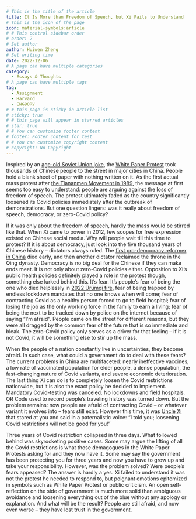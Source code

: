 ```yaml
---
# This is the title of the article
title: It Is More than Freedom of Speech, but Xi Fails to Understand
# This is the icon of the page
icon: material-symbols:article
# # This control sidebar order
# order: 2
# Set author
author: Huiwen Zheng
# Set writing time
date: 2022-12-06
# A page can have multiple categories
category:
  - Essays & Thoughts
# A page can have multiple tags
tag:
  - Assignment
  - Harvard
  - ENG90RV
# # this page is sticky in article list
# sticky: true
# # this page will appear in starred articles
# star: true
# # You can customize footer content
# footer: Footer content for test
# # You can customize copyright content
# copyright: No Copyright
---
```


Inspired by an [age-old Soviet Union joke](https://www.nytimes.com/2022/11/30/opinion/china-covid-protests-xi-jinping.html), the [White Paper Protest](https://www.nytimes.com/2022/11/25/world/asia/china-fire.html) took thousands of Chinese people to the street in major cities in China. People hold a blank sheet of paper with nothing written on it. As the first actual mass protest after [the Tiananmen Movement in 1989](https://www.nytimes.com/2019/06/03/world/asia/the-tiananmen-square-anniversary-a-guide-to-our-coverage.html), the message at first seems too easy to understand: people are arguing against the loss of freedom of speech. The protest ultimately faded as the country significantly loosened its Covid policies immediately after the outbreak of demonstrations. But one question lingers: was it really about freedom of speech, democracy, or zero-Covid policy?

If it was only about the freedom of speech, hardly the mass would be stirred like that. When Xi came to power in 2012, few scopes for free expression existed on Chinese social media. Why will people wait till this time to protest? If it is about democracy, just look into the five thousand years of Chinese history – dictators always ruled. The [first pro-democracy reformer in China](https://www.nytimes.com/1969/11/23/archives/sun-yatsen-and-the-origins-of-the-1911-revolution-by-harold-z.html) died early, and then another dictator reclaimed the throne in the Qing dynasty. Democracy is no big deal for the Chinese if they can make ends meet. It is not only about zero-Covid policies either. Opposition to Xi’s public health policies definitely played a role in the protest though, something else lurked behind this. It’s fear. It’s people’s fear of being the one who died helplessly in [2022 Ürümqi fire](https://www.nytimes.com/2022/11/25/world/asia/china-fire.html), fear of being trapped by endless lockdown mandates that no one knows when will come; fear of contracting Covid as a healthy person forced to go to field hospital; fear of losing the job as the only working force in the family to earn a living; fear of being the next to be tracked down by police on the internet because of saying “I’m afraid”. People came on the street for different reasons, but they were all dragged by the common fear of the future that is so immediate and bleak. The zero-Covid policy only serves as a driver for that feeling – if it is not Covid, it will be something else to stir up the mass.

When the people of a nation constantly live in uncertainties, they become afraid. In such case, what could a government do to deal with these fears? The current problems in China are multifaceted: nearly ineffective vaccines, a low rate of vaccinated population for elder people, a dense population, the fast-changing nature of Covid variants, and severe economic deterioration. The last thing Xi can do is to completely loosen the Covid restrictions nationwide, but it is also the exact policy he decided to implement. Mandatory Covid-testing was canceled. No lockdowns and field hospitals. QR Code used to record people’s traveling history was turned down. But the problem remains: now people are afraid of contracting Covid – or whatever variant it evolves into – fears still exist. However this time, it was [Uncle Xi](https://www.nytimes.com/2022/10/14/world/asia/china-xi-jinping-communist-party.html) that stared at you and said in a paternalistic voice: “I told you; loosening Covid restrictions will not be good for you!”

Three years of Covid restriction collapsed in three days. What followed behind was skyrocketing positive cases. Some may argue the lifting of all the Covid restrictions is what those demagogues in the White Paper Protests asking for and they now have it. Some may say the government has been protecting you for three years and now you have to grow up and take your responsibility. However, was the problem solved? Were people’s fears appeased? The answer is hardly a yes. Xi failed to understand it was not the protest he needed to respond to, but poignant emotions epitomized in symbols such as White Paper Protest or public criticism. An open self-reflection on the side of government is much more solid than ambiguous avoidance and loosening everything out of the blue without any apology or explanation. And what will be the result? People are still afraid, and now even worse – they have lost trust in the government.
